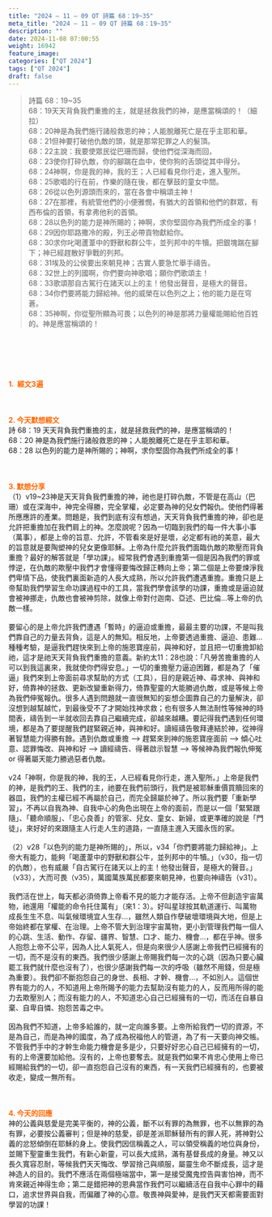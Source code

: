 ```yaml
---
title: "2024 – 11 – 09 QT 詩篇 68：19~35"
meta_title: "2024 – 11 – 09 QT 詩篇 68：19~35"
description: ""
date: 2024-11-08 07:00:55
weight: 16942
feature_image: 
categories: ["QT 2024"]
tags: ["QT 2024"]
draft: false
---
```


<blockquote>詩篇 68：19~35<br />
68：19天天背負我們重擔的主，就是拯救我們的神，是應當稱頌的！（細拉）<br />
68：20神是為我們施行諸般救恩的神；人能脫離死亡是在乎主耶和華。<br />
68：21但神要打破他仇敵的頭，就是那常犯罪之人的髮頂。<br />
68：22主說：我要使眾民從巴珊而歸，使他們從深海而回，<br />
68：23使你打碎仇敵，你的腳踹在血中，使你狗的舌頭從其中得分。<br />
68：24神啊，你是我的神，我的王；人已經看見你行走，進入聖所。<br />
68：25歌唱的行在前，作樂的隨在後，都在擊鼓的童女中間。<br />
68：26從以色列源頭而來的，當在各會中稱頌主神！<br />
68：27在那裡，有統管他們的小便雅憫，有猶大的首領和他們的群眾，有西布倫的首領，有拿弗他利的首領。<br />
68：28以色列的能力是神所賜的；神啊，求你堅固你為我們所成全的事！<br />
68：29因你耶路撒冷的殿，列王必帶貢物獻給你。<br />
68：30求你叱喝蘆葦中的野獸和群公牛，並列邦中的牛犢。把銀塊踹在腳下；神已經趕散好爭戰的列邦。<br />
68：31埃及的公侯要出來朝見神；古實人要急忙舉手禱告。<br />
68：32世上的列國啊，你們要向神歌唱；願你們歌頌主！<br />
68：33歌頌那自古駕行在諸天以上的主！他發出聲音，是極大的聲音。<br />
68：34你們要將能力歸給神。他的威榮在以色列之上；他的能力是在穹蒼。<br />
68：35神啊，你從聖所顯為可畏；以色列的神是那將力量權能賜給他百姓的。神是應當稱頌的！</blockquote><br />
&nbsp;<br />
<br />
&nbsp;<br />
<br />
<span style="color: #ff6600;" data-darkreader-inline-color=""><strong>1.  經文3遍</strong></span><br />
<br />
&nbsp;<br />
<br />
<span style="color: #ff6600;" data-darkreader-inline-color=""><strong>2. 今天默想經文<br />
</strong></span>詩 68：19 天天背負我們重擔的主，就是拯救我們的神，是應當稱頌的！<br />
68：20 神是為我們施行諸般救恩的神；人能脫離死亡是在乎主耶和華。<br />
68：28 以色列的能力是神所賜的；神啊，求你堅固你為我們所成全的事！<br />
<br />
&nbsp;<br />
<br />
<strong><span style="color: #ff6600;" data-darkreader-inline-color="">3. 默想分享<br />
</span></strong>（1）v19~23神是天天背負我們重擔的神，祂也是打碎仇敵，不管是在高山（巴珊）或在深海中，神完全得勝，完全掌權，必定要為神的兒女們報仇。使他們得著所應應許的產業。問題是，我們到底有沒有想過，天天背負我們重擔的神，卻也是允許把重擔加在我們肩上的神。怎麼說呢？因為一切臨到我們的每一件大事小事（萬事），都是上帝的旨意、允許，不管看來是好是壞，必定都有祂的美意，最大的旨意就是要陶塑神的兒女更像耶穌。上帝為什麼允許我們面臨仇敵的欺壓而背負重擔？最好的解答就是「學功課」。經常我們會遇到重擔第一個是因為我們的罪或悖逆，在仇敵的欺壓中我們才會懂得要悔改歸正轉向上帝；第二個是上帝要煉淨我們卑情下品，使我們裏面新造的人長大成熟，所以允許我們遭遇重擔。重擔只是上帝幫助我們學習生命功課過程中的工具，當我們學會該學的功課，重擔或是逼迫就會被神挪走，仇敵也會被神剪除，就像上帝對付迦南、亞述、巴比倫…等上帝的仇敵一樣。<br />
<br />
要留心的是上帝允許我們遭遇「暫時」的逼迫或重擔，最最主要的功課，不是叫我們靠自己的力量去背負，這是人的無知。相反地，上帝要透過重擔、逼迫、患難…種種考驗，是逼我們趕快來到上帝的施恩寶座前，與神和好，並且把一切重擔卸給祂，這才是祂天天背負我們重擔的意義。新約太11：28也說：「凡勞苦擔重擔的人可以到我這裏來，我就使你們得安息。」一切的重擔壓力逼迫困難，都是為了「催逼」我們來到上帝面前尋求幫助的方式（工具），目的是親近神、尋求神、與神和好，倚靠神的拯救、更新改變重新得力，倚靠聖靈的大能勝過仇敵，或是等候上帝為我們伸冤報仇。很多人遇到問題就一直很無知的妄想企圖靠自己的力量解決，卻沒想到越幫越忙，到最後受不了才開始找神求救；也有很多人無法耐性等候神的時間表，禱告到一半就收回去靠自己繼續完成，卻越來越糟。要記得我們遇到任何環境，都是為了要提醒我們趕緊親近神，與神和好。讀經禱告敬拜連結於神，從神得著智慧能力得勝有餘。遇到仇敵或重擔 –&gt; 趕緊來到神的施恩寶座面前 –&gt; 傾心吐意、認罪悔改、與神和好 –&gt; 讀經禱告、得著啟示智慧 –&gt; 等候神為我們報仇伸冤 or 得著屬天能力勝過惡者仇敵。<br />
<br />
v24「神啊，你是我的神，我的王，人已經看見你行走，進入聖所。」上帝是我們的神，是我們的王、我們的主，祂要在我們前頭行，我們是被耶穌重價買贖回來的器皿，我們的主權已經不再屬於自己，而完全歸屬於神了。所以我們要「重新學習」，不再以自我為神、自我中心的角色出現在上帝的面前，而是以一個「緊緊跟隨」、「聽命順服」、「忠心良善」的管家、兒女、童女、新婦，或更準確的說是「門徒」，來好好的來跟隨主人行走人生的道路，一直隨主進入天國永恆的家。<br />
<br />
（2）v28「以色列的能力是神所賜的」，所以，v34「你們要將能力歸給神」。上帝大有能力，能夠「喝蘆葦中的野獸和群公牛，並列邦中的牛犢。」（v30，指一切的仇敵），也有威嚴「自古駕行在諸天以上的主！他發出聲音，是極大的聲音。」（v33），大而可畏（v35），萬國萬族萬民都要來朝見神，也要向神禱告（v31）。<br />
<br />
我們活在世上，每天都必須倚靠上帝看不見的能力才能存活。上帝不但創造宇宙萬物，祂還用「權能的命令托住萬有」（來1：3）。好叫星球按其軌道運行、叫萬物成長生生不息、叫氣候環境宜人生存…，雖然人類自作孽破壞環境與大地，但是上帝始終都在掌權、在治理。上帝不管大到治理宇宙萬物，更小到管理我們每一個人的心跳、生活、動作、存留、疆界、智慧、口才、能力、機會…，都在乎神。很多人抱怨上帝不公平，因為人比人氣死人，但是向來很少人感謝上帝我們已經擁有的一切，而不是沒有的東西。我們很少感謝上帝賜我們每一次的心跳（因為只要心臟罷工我們就什麼也沒有了），也很少感謝我們每一次的呼吸（雖然不用錢，但是極為重要）。我們卻不斷抱怨自己的身世、長相、才幹、機會…，不如別人。這個世界有能力的人，不知道用上帝所賜予的能力去幫助沒有能力的人，反而用所得的能力去欺壓別人；而沒有能力的人，不知道忠心自己已經擁有的一切，而活在自暴自棄、自卑自憐、抱怨苦毒之中。<br />
<br />
因為我們不知道，上帝多給誰的，就一定向誰多要。上帝所給我們一切的資源，不是為自己，而是為神的國度，為了成為祝福他人的管道，為了有一天要向神交帳。不管我們手中的才幹生命能力機會是多是少，只要好好忠心自己已經擁有的一切，有的上帝還要加給他。沒有的，上帝也要奪去。就是我們如果不肯忠心使用上帝已經賜給我們的一切，卻一直抱怨自己沒有的東西，有一天我們已經擁有的，也要被收走，變成一無所有。<br />
<br />
&nbsp;<br />
<br />
<strong style="font-size: inherit;"><span style="color: #ff6600;" data-darkreader-inline-color="">4. 今天的回應<br />
</span></strong>神的公義與慈愛是完美平衡的，神的公義，斷不以有罪的為無罪，也不以無罪的為有罪，必要按公義審判；但是神的慈愛，卻是差派耶穌替所有的罪人死，將神對公義的忿怒傾倒在耶穌的身上。使我們因信稱義之人，可以領受稱義的地位與身份，並賜下聖靈重生我們，有新心新靈，可以長大成熟，滿有基督長成的身量。神又以長久寬容忍耐，等候我們天天悔改、學習捨己與順服，屬靈生命不斷成長，這才是神造人的目的。我們不應活在兩個極端當中，第一是接受魔鬼控告與害怕神，而不肯來親近神得生命；第二是錯把神的恩典當作我們可以繼續活在自我中心罪中的藉口，追求世界與自我，而偏離了神的心意。敬畏神與愛神，是我們天天都需要面對學習的功課！
        